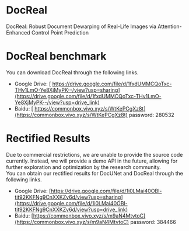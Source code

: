 # DocReal
DocReal: Robust Document Dewarping of Real-Life Images via  Attention-Enhanced Control Point Prediction </br>

# DocReal benchmark
You can download DocReal through the following links.  </br>
+ Google Drive: [ https://drive.google.com/file/d/1fxdUMMCQoTxc-THv1LmO-Ye8XjMyPK--/view?usp=sharing](https://drive.google.com/file/d/1fxdUMMCQoTxc-THv1LmO-Ye8XjMyPK--/view?usp=drive_link)</br>
+ Baidu: [ https://commonbox.vivo.xyz/s/WtKePCgXz8t](https://commonbox.vivo.xyz/s/WtKePCgXz8t)  password: 280532 </br>

# Rectified Results
Due to commercial restrictions, we are unable to provide the source code currently. Instead, we will provide a demo API in the future, allowing for further exploration and optimization by the research community. </br>
You can obtain our rectified results for DocUNet and DocReal through the following links. </br>
+ Google Drive: [https://drive.google.com/file/d/1i0LMai40OBl-tit92KKFNg9CnXXKZv6d/view?usp=sharing](https://drive.google.com/file/d/1i0LMai40OBl-tit92KKFNg9CnXXKZv6d/view?usp=drive_link)</br>
+ Baidu: [https://commonbox.vivo.xyz/s/m9aN4MtvtoC](https://commonbox.vivo.xyz/s/m9aN4MtvtoC)  password: 384466 </br>


